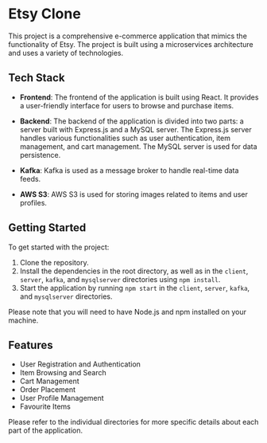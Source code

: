 # Etsy Clone

This project is a comprehensive e-commerce application that mimics the functionality of Etsy. The project is built using a microservices architecture and uses a variety of technologies.

## Tech Stack

- **Frontend**: The frontend of the application is built using React. It provides a user-friendly interface for users to browse and purchase items.

- **Backend**: The backend of the application is divided into two parts: a server built with Express.js and a MySQL server. The Express.js server handles various functionalities such as user authentication, item management, and cart management. The MySQL server is used for data persistence.

- **Kafka**: Kafka is used as a message broker to handle real-time data feeds.

- **AWS S3**: AWS S3 is used for storing images related to items and user profiles.

## Getting Started

To get started with the project:

1. Clone the repository.
2. Install the dependencies in the root directory, as well as in the `client`, `server`, `kafka`, and `mysqlserver` directories using `npm install`.
3. Start the application by running `npm start` in the `client`, `server`, `kafka`, and `mysqlserver` directories.

Please note that you will need to have Node.js and npm installed on your machine.

## Features

- User Registration and Authentication
- Item Browsing and Search
- Cart Management
- Order Placement
- User Profile Management
- Favourite Items

Please refer to the individual directories for more specific details about each part of the application.
